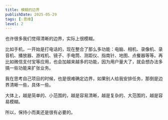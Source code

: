 ```yaml
---
title: 模糊的边界
publishDate: 2025-05-29
tags: [💡思维]
level: 2
---
```


也许很多我们觉得清晰的边界，实际上很模糊。

比如手机，一开始是打电话的，现在整合了那么多功能：电脑、相机、录像机、录音机、播放器、游戏机、镜子、手电筒、测距仪、指南针、地图、点餐器等等。再比如微信支付宝等应用，也会加越来越多的功能，因为用户量大了，就会想办法多搞一些功能来扩张业务。

我在思考自己项目的时候，也是很难确定边界，如果别人给我安排任务，那倒是边界清晰一些，具体一些。

大体上，越是简单的、小范围的，越是容易清晰，越是复杂的、大范围的，越是容易模糊。

所以，保持小而美还是很有必要的。
